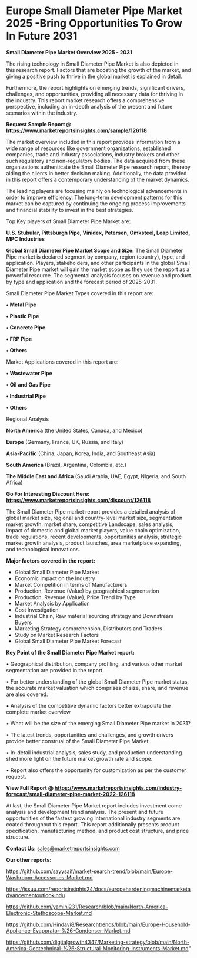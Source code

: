 # Europe Small Diameter Pipe Market 2025 -Bring Opportunities To Grow In Future 2031

<Strong> Small Diameter Pipe Market Overview 2025 - 2031</strong>

The rising technology in Small Diameter Pipe Market is also depicted in this research report. Factors that are boosting the growth of the market, and giving a positive push to thrive in the global market is explained in detail.

Furthermore, the report highlights on emerging trends, significant drivers, challenges, and opportunities, providing all necessary data for thriving in the industry. This report market research offers a comprehensive perspective, including an in-depth analysis of the present and future scenarios within the industry.

<strong>Request Sample Report @ <a href=https://www.marketreportsinsights.com/sample/126118>https://www.marketreportsinsights.com/sample/126118</a></strong>

The market overview included in this report provides information from a wide range of resources like government organizations, established companies, trade and industry associations, industry brokers and other such regulatory and non-regulatory bodies. The data acquired from these organizations authenticate the Small Diameter Pipe research report, thereby aiding the clients in better decision making. Additionally, the data provided in this report offers a contemporary understanding of the market dynamics.

The leading players are focusing mainly on technological advancements in order to improve efficiency. The long-term development patterns for this market can be captured by continuing the ongoing process improvements and financial stability to invest in the best strategies.

Top Key players of Small Diameter Pipe Market are:

<strong>U.S. Stubular, Pittsburgh Pipe, Vinidex, Petersen, Omksteel, Leap Limited, MPC Industries</strong>

<strong><b>Global Small Diameter Pipe Market Scope and Size:</b></strong>
The Small Diameter Pipe market is declared segment by company, region (country), type, and application. Players, stakeholders, and other participants in the global Small Diameter Pipe market will gain the market scope as they use the report as a powerful resource. The segmental analysis focuses on revenue and product by type and application and the forecast period of 2025-2031.

Small Diameter Pipe Market Types covered in this report are:

<strong>• Metal Pipe

• Plastic Pipe

• Concrete Pipe

• FRP Pipe

• Others</strong>

Market Applications covered in this report are:

<strong>• Wastewater Pipe

• Oil and Gas Pipe

• Industrial Pipe

• Others</strong> 

Regional Analysis

<strong>North America</strong> (the United States, Canada, and Mexico)

<strong>Europe</strong> (Germany, France, UK, Russia, and Italy)

<strong>Asia-Pacific</strong> (China, Japan, Korea, India, and Southeast Asia)

<strong>South America</strong> (Brazil, Argentina, Colombia, etc.)

<strong>The Middle East and Africa</strong> (Saudi Arabia, UAE, Egypt, Nigeria, and South Africa)

<strong>Go For Interesting Discount Here: <a href=https://www.marketreportsinsights.com/discount/126118>https://www.marketreportsinsights.com/discount/126118</a></strong>

The Small Diameter Pipe market report provides a detailed analysis of global market size, regional and country-level market size, segmentation market growth, market share, competitive Landscape, sales analysis, impact of domestic and global market players, value chain optimization, trade regulations, recent developments, opportunities analysis, strategic market growth analysis, product launches, area marketplace expanding, and technological innovations.

<strong><b>Major factors covered in the report:</b></strong>
<ul>
  <li>Global Small Diameter Pipe Market </li>
  <li>Economic Impact on the Industry</li>
  <li>Market Competition in terms of Manufacturers</li>
  <li>Production, Revenue (Value) by geographical segmentation</li>
  <li>Production, Revenue (Value), Price Trend by Type</li>
  <li>Market Analysis by Application</li>
  <li>Cost Investigation</li>
  <li>Industrial Chain, Raw material sourcing strategy and Downstream Buyers</li>
  <li>Marketing Strategy comprehension, Distributors and Traders</li>
  <li>Study on Market Research Factors</li>
  <li>Global Small Diameter Pipe Market Forecast</li>
</ul>

<strong><b>Key Point of the Small Diameter Pipe Market report:</b></strong>

• Geographical distribution, company profiling, and various other market segmentation are provided in the report.

• For better understanding of the global Small Diameter Pipe market status, the accurate market valuation which comprises of size, share, and revenue are also covered.

• Analysis of the competitive dynamic factors better extrapolate the complete market overview

• What will be the size of the emerging Small Diameter Pipe market in 2031?

• The latest trends, opportunities and challenges, and growth drivers provide better construal of the Small Diameter Pipe Market.

• In-detail industrial analysis, sales study, and production understanding shed more light on the future market growth rate and scope.

• Report also offers the opportunity for customization as per the customer request.

<strong><b>View Full Report @ <a href=https://www.marketreportsinsights.com/industry-forecast/small-diameter-pipe-market-2022-126118>https://www.marketreportsinsights.com/industry-forecast/small-diameter-pipe-market-2022-126118</a></b></strong>


At last, the Small Diameter Pipe Market report includes investment come analysis and development trend analysis. The present and future opportunities of the fastest growing international industry segments are coated throughout this report. This report additionally presents product specification, manufacturing method, and product cost structure, and price structure.

<strong>Contact Us:</strong>
sales@marketreportsinsights.com

<strong>Our other reports:</strong>

<a href=https://github.com/sayysaif/market-search-trend/blob/main/Europe-Washroom-Accessories-Market.md>https://github.com/sayysaif/market-search-trend/blob/main/Europe-Washroom-Accessories-Market.md</a>

<a href=https://issuu.com/reportsinsights24/docs/europehardeningmachinemarketadvancementoutlookindu>https://issuu.com/reportsinsights24/docs/europehardeningmachinemarketadvancementoutlookindu</a>

<a href=https://github.com/yamini231/Research/blob/main/North-America-Electronic-Stethoscope-Market.md>https://github.com/yamini231/Research/blob/main/North-America-Electronic-Stethoscope-Market.md</a>

<a href=https://github.com/Hindavi8/Researchtrends/blob/main/Europe-Household-Appliance-Evaporator-%26-Condenser-Market.md>https://github.com/Hindavi8/Researchtrends/blob/main/Europe-Household-Appliance-Evaporator-%26-Condenser-Market.md</a>

<a href=https://github.com/digitalgrowth4347/Marketing-strategy/blob/main/North-America-Geotechnical-%26-Structural-Monitoring-Instruments-Market.md>https://github.com/digitalgrowth4347/Marketing-strategy/blob/main/North-America-Geotechnical-%26-Structural-Monitoring-Instruments-Market.md</a>"
